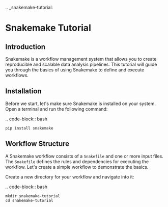.. _snakemake-tutorial:

Snakemake Tutorial
==================

Introduction
------------

Snakemake is a workflow management system that allows you to create reproducible and scalable data analysis pipelines. This tutorial will guide you through the basics of using Snakemake to define and execute workflows.

Installation
------------

Before we start, let's make sure Snakemake is installed on your system. Open a terminal and run the following command:

.. code-block:: bash

    pip install snakemake

Workflow Structure
------------------

A Snakemake workflow consists of a `Snakefile` and one or more input files. The `Snakefile` defines the rules and dependencies for executing the workflow. Let's create a simple workflow to demonstrate the basics.

Create a new directory for your workflow and navigate into it:

.. code-block:: bash

    mkdir snakemake-tutorial
    cd snakemake-tutorial

